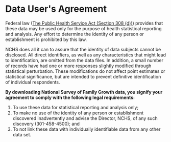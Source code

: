 # Data User's Agreement

Federal law ([The Public Health Service Act (Section 308 (d))][usc]) provides that these data may be used only for the purpose of health statistical reporting and analysis.  Any effort to determine the identity of any person or establishment is prohibited by this law.

NCHS does all it can to assure that the identity of data subjects cannot be disclosed.  All direct identifiers, as well as any characteristics that might lead to identification, are omitted from the data files.  In addition, a small number of records have had one or more responses slightly modified through statistical perturbation.  These modifications do not affect point estimates or statistical significance, but are intended to prevent definitive identification of individual respondents.

**By downloading National Survey of Family Growth data, you signify your agreement to comply with the following legal requirements:**

1. To use these data for statistical reporting and analysis only;
2. To make no use of the identity of any person or establishment discovered inadvertently and advise the Director, NCHS, of any such discovery (301-458-4500); and
3. To not link these data with individually identifiable data from any other data set.

[usc]: https://www.law.cornell.edu/uscode/text/42/242m
